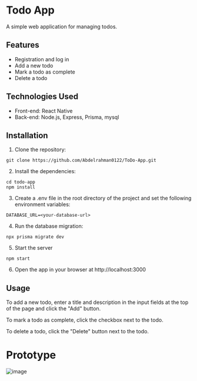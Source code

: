 # Todo App

A simple web application for managing todos.

## Features
- Registration and log in
- Add a new todo
- Mark a todo as complete
- Delete a todo

## Technologies Used

- Front-end: React Native
- Back-end: Node.js, Express, Prisma, mysql

## Installation

1. Clone the repository:
 ```
git clone https://github.com/Abdelrahman0122/ToDo-App.git
```
2. Install the dependencies:

```
cd todo-app
npm install
```
3. Create a .env file in the root directory of the project and set the following environment variables:
```
DATABASE_URL=<your-database-url>
```
4. Run the database migration:
```
npx prisma migrate dev
```
5. Start the server
```
npm start
```
6. Open the app in your browser at http://localhost:3000

## Usage

To add a new todo, enter a title and description in the input fields at the top of the page and click the "Add" button.

To mark a todo as complete, click the checkbox next to the todo.

To delete a todo, click the "Delete" button next to the todo.  


# Prototype
![image](https://github.com/Abdelrahman0122/ToDo-App/assets/106041930/f33e3923-0efb-45c0-bb77-b47201644cba)
